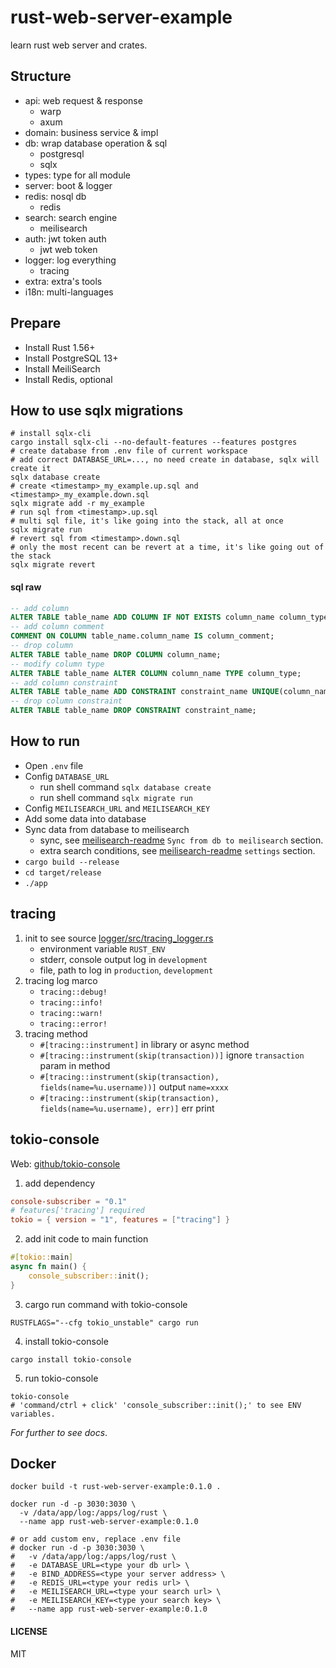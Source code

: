 # rust-web-server-example
  learn rust web server and crates.

## Structure
- api: web request & response
    - warp
    - axum
- domain: business service & impl
- db: wrap database operation & sql
    - postgresql
    - sqlx
- types: type for all module
- server: boot & logger
- redis: nosql db
    - redis
- search: search engine
    - meilisearch
- auth: jwt token auth
    - jwt web token
- logger: log everything
    - tracing
- extra: extra's tools
- i18n: multi-languages

## Prepare
- Install Rust 1.56+
- Install PostgreSQL 13+
- Install MeiliSearch
- Install Redis, optional


## How to use sqlx migrations
```shell
# install sqlx-cli
cargo install sqlx-cli --no-default-features --features postgres
# create database from .env file of current workspace
# add correct DATABASE_URL=..., no need create in database, sqlx will create it
sqlx database create
# create <timestamp>_my_example.up.sql and <timestamp>_my_example.down.sql
sqlx migrate add -r my_example
# run sql from <timestamp>.up.sql
# multi sql file, it's like going into the stack, all at once
sqlx migrate run
# revert sql from <timestamp>.down.sql
# only the most recent can be revert at a time, it's like going out of the stack
sqlx migrate revert
```
#### sql raw
```sql
-- add column
ALTER TABLE table_name ADD COLUMN IF NOT EXISTS column_name column_type NOT NULL DEFAULT default_value;
-- add column comment
COMMENT ON COLUMN table_name.column_name IS column_comment;
-- drop column
ALTER TABLE table_name DROP COLUMN column_name;
-- modify column type
ALTER TABLE table_name ALTER COLUMN column_name TYPE column_type;
-- add column constraint
ALTER TABLE table_name ADD CONSTRAINT constraint_name UNIQUE(column_name);
-- drop column constraint
ALTER TABLE table_name DROP CONSTRAINT constraint_name;
```

## How to run
- Open `.env` file
- Config `DATABASE_URL`
    - run shell command `sqlx database create`
    - run shell command `sqlx migrate run`
- Config `MEILISEARCH_URL` and `MEILISEARCH_KEY`
- Add some data into database
- Sync data from database to meilisearch
    - sync, see [meilisearch-readme](search/README.md) `Sync from db to meilisearch` section.
    - extra search conditions, see [meilisearch-readme](search/README.md) `settings` section.
- `cargo build --release`
- `cd target/release`
- `./app`

## tracing
1. init to see source [logger/src/tracing_logger.rs](logger/src/tracing_logger.rs)
    - environment variable `RUST_ENV`
    - stderr, console output log in `development`
    - file, path to log in `production`, `development`
2. tracing log marco
    - `tracing::debug!`
    - `tracing::info!`
    - `tracing::warn!`
    - `tracing::error!`
3. tracing method 
    - `#[tracing::instrument]` in library or async method
    - `#[tracing::instrument(skip(transaction))]` ignore `transaction` param in method
    - `#[tracing::instrument(skip(transaction), fields(name=%u.username))]` output `name=xxxx`
    - `#[tracing::instrument(skip(transaction), fields(name=%u.username), err)]` err print

## tokio-console
Web: [github/tokio-console](https://github.com/tokio-rs/console)
1. add dependency
```toml
console-subscriber = "0.1"
# features['tracing'] required
tokio = { version = "1", features = ["tracing"] }
```
2. add init code to main function
```rust
#[tokio::main]
async fn main() {
    console_subscriber::init();
}
```
3. cargo run command with tokio-console
```shell
RUSTFLAGS="--cfg tokio_unstable" cargo run
```
4. install tokio-console
```shell
cargo install tokio-console
```
5. run tokio-console
```shell
tokio-console
# 'command/ctrl + click' 'console_subscriber::init();' to see ENV variables.
```
*For further to see docs*.

## Docker
```shell
docker build -t rust-web-server-example:0.1.0 .

docker run -d -p 3030:3030 \
  -v /data/app/log:/apps/log/rust \
  --name app rust-web-server-example:0.1.0

# or add custom env, replace .env file
# docker run -d -p 3030:3030 \
#   -v /data/app/log:/apps/log/rust \
#   -e DATABASE_URL=<type your db url> \
#   -e BIND_ADDRESS=<type your server address> \
#   -e REDIS_URL=<type your redis url> \
#   -e MEILISEARCH_URL=<type your search url> \
#   -e MEILISEARCH_KEY=<type your search key> \
#   --name app rust-web-server-example:0.1.0
```
#### LICENSE
MIT